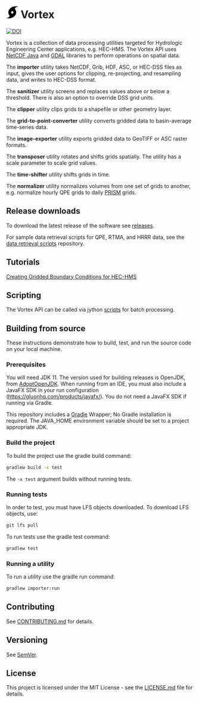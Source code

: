 <img src="importer/src/main/resources/vortex_black.png" alt="[logo]" width="32"/> Vortex
=======================

[![DOI](https://zenodo.org/badge/193537999.svg)](https://zenodo.org/badge/latestdoi/193537999)

Vortex is a collection of data processing utilities targeted for Hydrologic Engineering Center applications, e.g. HEC-HMS. The Vortex API uses [NetCDF Java](https://www.unidata.ucar.edu/software/thredds/current/netcdf-java/) and [GDAL](https://gdal.org/) libraries to perform operations on spatial data.

The **importer** utility takes NetCDF, Grib, HDF, ASC, or HEC-DSS files as input, gives the user options for clipping, re-projecting, and resampling data, and writes to HEC-DSS format.

The **sanitizer** utility screens and replaces values above or below a threshold. There is also an option to override DSS grid units.

The **clipper** utility clips grids to a shapefile or other geometry layer. 

The **grid-to-point-converter** utility converts gridded data to basin-average time-series data.

The **image-exporter** utility exports gridded data to GeoTIFF or ASC raster formats.

The **transposer** utility rotates and shifts grids spatially. The utility has a scale parameter to scale grid values.

The **time-shifter** utility shifts grids in time.

The **normalizer** utility normalizes volumes from one set of grids to another, e.g. normalize hourly QPE grids to daily [PRISM](http://www.prism.oregonstate.edu/) grids.

## Release downloads

To download the latest release of the software see [releases](https://github.com/HydrologicEngineeringCenter/Vortex/releases).

For sample data retrieval scripts for QPE, RTMA, and HRRR data, see the [data retrieval scripts](https://github.com/HydrologicEngineeringCenter/data-retrieval-scripts) repository.

## Tutorials

[Creating Gridded Boundary Conditions for HEC-HMS](https://www.hec.usace.army.mil/confluence/display/HMSGUIDES/Creating+Gridded+Boundary+Conditions+for+HEC-HMS)

## Scripting

The Vortex API can be called via jython [scripts](https://github.com/HydrologicEngineeringCenter/Vortex/wiki/Vortex-scripting-example) for batch processing.

## Building from source

These instructions demonstrate how to build, test, and run the source code on your local machine.  

### Prerequisites

You will need JDK 11.  The version used for building releases is OpenJDK, from [AdoptOpenJDK](https://adoptopenjdk.net/releases.html). When running from an IDE, you must also include a JavaFX SDK in your run configuration (https://gluonhq.com/products/javafx/). You do not need a JavaFX SDK if running via Gradle.

This repository includes a [Gradle](https://gradle.org/) Wrapper; No Gradle installation is required. The JAVA_HOME environment variable should be set to a project appropriate JDK.

### Build the project

To build the project use the gradle build command:

```bat
gradlew build -x test
```
The `-x test` argument builds without running tests.

### Running tests
In order to test, you must have LFS objects downloaded. To download LFS objects, use:

```bat
git lfs pull
```

To run tests use the gradle test command:

```bat
gradlew test
```

### Running a utility

To run a utility use the gradle run command:

```bat
gradlew importer:run
```

## Contributing

See [CONTRIBUTING.md](https://github.com/HydrologicEngineeringCenter/Vortex/blob/master/CONTRIBUTING.md) for details.

## Versioning

See [SemVer](http://semver.org/). 

## License

This project is licensed under the MIT License - see the [LICENSE.md](LICENSE.md) file for details.
